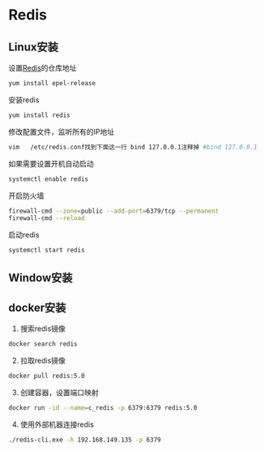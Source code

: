 # Redis

## Linux安装

设置[Redis](http://lib.csdn.net/base/redis)的仓库地址

```bash
yum install epel-release
```

安装redis

```bash
yum install redis
```

修改配置文件，监听所有的IP地址

```bash
vim   /etc/redis.conf找到下面这一行 bind 127.0.0.1注释掉 #bind 127.0.0.1
```

如果需要设置开机自动启动

```bash
systemctl enable redis
```

开启防火墙

```bash
firewall-cmd --zone=public --add-port=6379/tcp --permanent
firewall-cmd --reload
```

启动redis

```bash
systemctl start redis
```

## Window安装

## docker安装

1. 搜索redis镜像

```bash
docker search redis
```

2. 拉取redis镜像

```bash
docker pull redis:5.0
```

3. 创建容器，设置端口映射

```bash
docker run -id --name=c_redis -p 6379:6379 redis:5.0
```

4. 使用外部机器连接redis

```bash
./redis-cli.exe -h 192.168.149.135 -p 6379
```